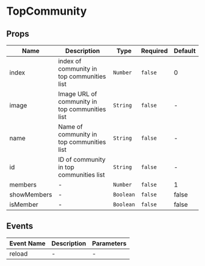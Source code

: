 # TopCommunity

## Props

<!-- @vuese:TopCommunity:props:start -->
|Name|Description|Type|Required|Default|
|---|---|---|---|---|
|index|index of community in top communities list|`Number`|`false`|0|
|image|Image URL of community in top communities list|`String`|`false`|-|
|name|Name of community in top communities list|`String`|`false`|-|
|id|ID of community in top communities list|`String`|`false`|-|
|members|-|`Number`|`false`|1|
|showMembers|-|`Boolean`|`false`|false|
|isMember|-|`Boolean`|`false`|false|

<!-- @vuese:TopCommunity:props:end -->


## Events

<!-- @vuese:TopCommunity:events:start -->
|Event Name|Description|Parameters|
|---|---|---|
|reload|-|-|

<!-- @vuese:TopCommunity:events:end -->


